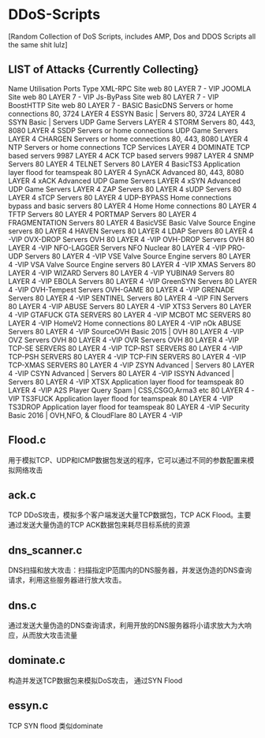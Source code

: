 # DDoS-Scripts
[Random Collection of DoS Scripts, includes AMP, Dos and DDOS Scripts all the same shit lulz]





LIST of Attacks {Currently Collecting}
----------------------------------------------------------------------------------------------------------------------------------------
Name	                            Utilisation	Ports	Type
XML-RPC	                         Site web	80	LAYER 7 - VIP
JOOMLA	                         Site web	80	LAYER 7 - VIP
Js-ByPass	                       Site web	80	LAYER 7 - VIP
BoostHTTP	                       Site web	80	LAYER 7 - BASIC
BasicDNS	    Servers or home connections	80, 3724	LAYER 4
ESSYN	Basic |                    Servers	80, 3724	LAYER 4
SSYN	Basic |                    Servers	UDP Game Servers	LAYER 4
STORM	                           Servers	80, 443, 8080	LAYER 4
SSDP	        Servers or home connections	UDP Game Servers	LAYER 4
CHARGEN	      Servers or home connections	80, 443, 8080	LAYER 4
NTP	          Servers or home connections	TCP Services	LAYER 4
DOMINATE	                       TCP based servers	9987	LAYER 4
ACK	                             TCP based servers	9987	LAYER 4
SNMP	                           Servers	80	LAYER 4
TELNET	                         Servers	80	LAYER 4
BasicTS3	   Application layer flood for teamspeak	80	LAYER 4
SynACK	                         Advanced	80, 443, 8080	LAYER 4
xACK	                           Advanced	UDP Game Servers	LAYER 4
xSYN	                           Advanced	UDP Game Servers	LAYER 4
ZAP	                             Servers	80	LAYER 4
sUDP	                           Servers	80	LAYER 4
sTCP	                           Servers	80	LAYER 4
UDP-BYPASS	Home connections bypass and basic servers	80	LAYER 4
Home	                           Home connections	80	LAYER 4
TFTP	                           Servers	80	LAYER 4 
PORTMAP	                         Servers	80	LAYER 4
FRAGMENTATION	                   Servers	80	LAYER 4
BasicVSE	Basic Valve Source Engine servers	80	LAYER 4
HAVEN	                           Servers	80	LAYER 4
LDAP	                           Servers	80	LAYER 4 -VIP
OVX-DROP	                       Servers OVH	80	LAYER 4 -VIP
OVH-DROP	                       Servers OVH	80	LAYER 4 -VIP
NFO-LAGGER	                     Servers NFO Nuclear	80	LAYER 4 -VIP
PRO-UDP	                         Servers	80	LAYER 4 -VIP
VSE	                             Valve Source Engine servers	80	LAYER 4 -VIP
VSA	                             Valve Source Engine servers	80	LAYER 4 -VIP
XMAS	                           Servers	80	LAYER 4 -VIP
WIZARD	                         Servers	80	LAYER 4 -VIP
YUBINA9	                         Servers	80	LAYER 4 -VIP
EBOLA	                           Servers	80	LAYER 4 -VIP
GreenSYN	                       Servers	80	LAYER 4 -VIP
OVH-Tempest	                     Servers OVH-GAME	80	LAYER 4 -VIP
GRENADE	                         Servers	80	LAYER 4 -VIP
SENTINEL	                       Servers	80	LAYER 4 -VIP
FIN	                             Servers	80	LAYER 4 -VIP
ABUSE	                           Servers	80	LAYER 4 -VIP
XTS3	                           Servers	80	LAYER 4 -VIP
GTAFUCK	                         GTA SERVERS	80	LAYER 4 -VIP
MCBOT	                           MC SERVERS	80	LAYER 4 -VIP
HomeV2	                         Home connections	80	LAYER 4 -VIP
nOk	ABUSE                        Servers	80	LAYER 4 -VIP
SourceOVH	Basic 2015 |           OVH	80	LAYER 4 -VIP
OVZ	                             Servers OVH	80	LAYER 4 -VIP
OVR	                             Servers OVH	80	LAYER 4 -VIP
TCP-SE	                         SERVERS	80	LAYER 4 -VIP
TCP-RST	                         SERVERS	80	LAYER 4 -VIP
TCP-PSH	                         SERVERS	80	LAYER 4 -VIP
TCP-FIN	                         SERVERS	80	LAYER 4 -VIP
TCP-XMAS	                       SERVERS	80	LAYER 4 -VIP
ZSYN	Advanced |                 Servers	80	LAYER 4 -VIP
CSYN	Advanced |                 Servers	80	LAYER 4 -VIP
ISSYN	Advanced |                 Servers	80	LAYER 4 -VIP
XTSX	                           Application layer flood for teamspeak	80	LAYER 4 -VIP
A2S	                             Player Query Spam | CSS,CSGO,Arma3 etc	80	LAYER 4 -VIP
TS3FUCK	                         Application layer flood for teamspeak	80	LAYER 4 -VIP
TS3DROP	                         Application layer flood for teamspeak	80	LAYER 4 -VIP
Security	Basic 2016 |           OVH,NFO, & CloudFlare	80	LAYER 4 -VIP

##  Flood.c
用于模拟TCP、UDP和ICMP数据包发送的程序，它可以通过不同的参数配置来模拟网络攻击

##  ack.c
TCP DDoS攻击，模拟多个客户端发送大量TCP数据包，TCP ACK Flood。主要通过发送大量伪造的TCP ACK数据包来耗尽目标系统的资源

##  dns_scanner.c
DNS扫描和放大攻击：扫描指定IP范围内的DNS服务器，并发送伪造的DNS查询请求，利用这些服务器进行放大攻击。

##  dns.c
通过发送大量伪造的DNS查询请求，利用开放的DNS服务器将小请求放大为大响应，从而放大攻击流量

##  dominate.c
构造并发送TCP数据包来模拟DoS攻击， 通过SYN Flood

##  essyn.c
TCP SYN flood 类似dominate